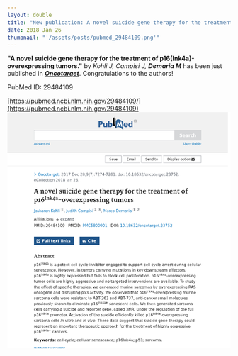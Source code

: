 ```yaml
---
layout: double
title: "New publication: A novel suicide gene therapy for the treatment of p16Ink4a-overexpressing tumors"
date: 2018 Jan 26
thumbnail: "'/assets/posts/pubmed_29484109.png'"
---
```

<strong>"A novel suicide gene therapy for the treatment of p16(Ink4a)-overexpressing tumors."</strong> by <em>Kohli J, Campisi J, <strong>Demaria M</strong></em>  has been just published in <em><strong><ins>Oncotarget</ins></strong></em>.
Congratulations to the authors!
    
PubMed ID: 29484109
    
[https://pubmed.ncbi.nlm.nih.gov/29484109/](https://pubmed.ncbi.nlm.nih.gov/29484109)
![](/assets/posts/pubmed_29484109.png)
